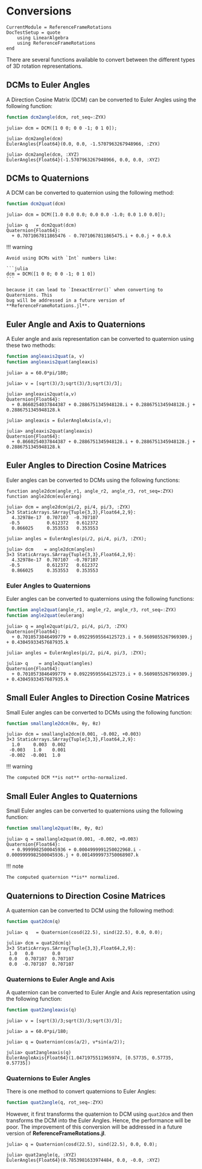 Conversions
===========

```@meta
CurrentModule = ReferenceFrameRotations
DocTestSetup = quote
    using LinearAlgebra
    using ReferenceFrameRotations
end
```

There are several functions available to convert between the different types of
3D rotation representations.

## DCMs to Euler Angles

A Direction Cosine Matrix (DCM) can be converted to Euler Angles using the
following function:

```julia
function dcm2angle(dcm, rot_seq=:ZYX)
```

```jldoctest
julia> dcm = DCM([1 0 0; 0 0 -1; 0 1 0]);

julia> dcm2angle(dcm)
EulerAngles{Float64}(0.0, 0.0, -1.5707963267948966, :ZYX)

julia> dcm2angle(dcm, :XYZ)
EulerAngles{Float64}(-1.5707963267948966, 0.0, 0.0, :XYZ)
```

## DCMs to Quaternions

A DCM can be converted to quaternion using the following method:

```julia
function dcm2quat(dcm)
```

```jldoctest
julia> dcm = DCM([1.0 0.0 0.0; 0.0 0.0 -1.0; 0.0 1.0 0.0]);

julia> q   = dcm2quat(dcm)
Quaternion{Float64}:
  + 0.7071067811865476 - 0.7071067811865475.i + 0.0.j + 0.0.k
```

!!! warning

    Avoid using DCMs with `Int` numbers like:

    ```julia
    dcm = DCM([1 0 0; 0 0 -1; 0 1 0])
    ```

    because it can lead to `InexactError()` when converting to Quaternions. This
    bug will be addressed in a future version of **ReferenceFrameRotations.jl**.

## Euler Angle and Axis to Quaternions

A Euler angle and axis representation can be converted to quaternion using these
two methods:

```julia
function angleaxis2quat(a, v)
function angleaxis2quat(angleaxis)
```

```jldoctest
julia> a = 60.0*pi/180;

julia> v = [sqrt(3)/3;sqrt(3)/3;sqrt(3)/3];

julia> angleaxis2quat(a,v)
Quaternion{Float64}:
  + 0.8660254037844387 + 0.2886751345948128.i + 0.2886751345948128.j + 0.2886751345948128.k

julia> angleaxis = EulerAngleAxis(a,v);

julia> angleaxis2quat(angleaxis)
Quaternion{Float64}:
  + 0.8660254037844387 + 0.2886751345948128.i + 0.2886751345948128.j + 0.2886751345948128.k
```

## Euler Angles to Direction Cosine Matrices

Euler angles can be converted to DCMs using the following functions:

```
function angle2dcm(angle_r1, angle_r2, angle_r3, rot_seq=:ZYX)
function angle2dcm(eulerang)
```

```jldoctest
julia> dcm = angle2dcm(pi/2, pi/4, pi/3, :ZYX)
3×3 StaticArrays.SArray{Tuple{3,3},Float64,2,9}:
  4.32978e-17  0.707107  -0.707107
 -0.5          0.612372   0.612372
  0.866025     0.353553   0.353553

julia> angles = EulerAngles(pi/2, pi/4, pi/3, :ZYX);

julia> dcm    = angle2dcm(angles)
3×3 StaticArrays.SArray{Tuple{3,3},Float64,2,9}:
  4.32978e-17  0.707107  -0.707107
 -0.5          0.612372   0.612372
  0.866025     0.353553   0.353553
```

### Euler Angles to Quaternions

Euler angles can be converted to quaternions using the following functions:

```julia
function angle2quat(angle_r1, angle_r2, angle_r3, rot_seq=:ZYX)
function angle2quat(eulerang)
```

```jldoctest
julia> q = angle2quat(pi/2, pi/4, pi/3, :ZYX)
Quaternion{Float64}:
  + 0.7010573846499779 + 0.09229595564125723.i + 0.5609855267969309.j + 0.43045933457687935.k

julia> angles = EulerAngles(pi/2, pi/4, pi/3, :ZYX);

julia> q    = angle2quat(angles)
Quaternion{Float64}:
  + 0.7010573846499779 + 0.09229595564125723.i + 0.5609855267969309.j + 0.43045933457687935.k
```

## Small Euler Angles to Direction Cosine Matrices

Small Euler angles can be converted to DCMs using the following function:

```julia
function smallangle2dcm(θx, θy, θz)
```

```jldoctest
julia> dcm = smallangle2dcm(0.001, -0.002, +0.003)
3×3 StaticArrays.SArray{Tuple{3,3},Float64,2,9}:
  1.0     0.003  0.002
 -0.003   1.0    0.001
 -0.002  -0.001  1.0
```

!!! warning

    The computed DCM **is not** ortho-normalized.

## Small Euler Angles to Quaternions

Small Euler angles can be converted to quaternions using the following function:

```julia
function smallangle2quat(θx, θy, θz)
```

```jldoctest
julia> q = smallangle2quat(0.001, -0.002, +0.003)
Quaternion{Float64}:
  + 0.9999982500045936 + 0.0004999991250022968.i - 0.0009999982500045936.j + 0.0014999973750068907.k
```

!!! note

    The computed quaternion **is** normalized.

## Quaternions to Direction Cosine Matrices

A quaternion can be converted to DCM using the following method:

```julia
function quat2dcm(q)
```

```jldoctest
julia> q   = Quaternion(cosd(22.5), sind(22.5), 0.0, 0.0);

julia> dcm = quat2dcm(q)
3×3 StaticArrays.SArray{Tuple{3,3},Float64,2,9}:
 1.0   0.0       0.0
 0.0   0.707107  0.707107
 0.0  -0.707107  0.707107
```

### Quaternions to Euler Angle and Axis

A quaternion can be converted to Euler Angle and Axis representation using the
following function:

```julia
function quat2angleaxis(q)
```

```jldoctest
julia> v = [sqrt(3)/3;sqrt(3)/3;sqrt(3)/3];

julia> a = 60.0*pi/180;

julia> q = Quaternion(cos(a/2), v*sin(a/2));

julia> quat2angleaxis(q)
EulerAngleAxis{Float64}(1.0471975511965974, [0.57735, 0.57735, 0.57735])
```

### Quaternions to Euler Angles

There is one method to convert quaternions to Euler Angles:

```julia
function quat2angle(q, rot_seq=:ZYX)
```

However, it first transforms the quaternion to DCM using `quat2dcm` and then
transforms the DCM into the Euler Angles. Hence, the performance will be poor.
The improvement of this conversion will be addressed in a future version of
**ReferenceFrameRotations.jl**.

```jldoctest
julia> q = Quaternion(cosd(22.5), sind(22.5), 0.0, 0.0);

julia> quat2angle(q, :XYZ)
EulerAngles{Float64}(0.7853981633974484, 0.0, -0.0, :XYZ)
```
